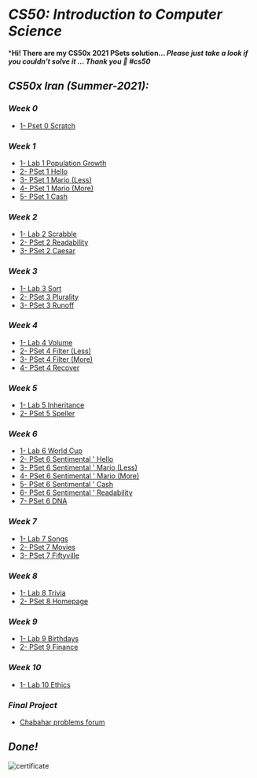 # ***CS50: Introduction to Computer Science***
***Hi! There are my CS50x 2021 PSets solution... *Please just take a look if you couldn't solve it ... Thank you 🙂 #cs50***

## ***CS50x Iran (Summer-2021):***

### ***Week 0***
- [1- Pset 0 Scratch](https://cs50.harvard.edu/x/2021/psets/0/scratch)

### ***Week 1***
- [1- Lab 1 Population Growth](https://github.com/moqdm/CS50x/tree/main/CS50x%202021/Week%201/1-%20Lab%201%20Population%20Growth)
- [2- PSet 1 Hello](https://github.com/moqdm/CS50x/tree/main/CS50x%202021/Week%201/2-%20PSet%201%20Hello)
- [3- PSet 1 Mario (Less)](https://github.com/moqdm/CS50x/tree/main/CS50x%202021/Week%201/3-%20PSet%201%20Mario%20(Less))
- [4- PSet 1 Mario (More)](https://github.com/moqdm/CS50x/tree/main/CS50x%202021/Week%201/4-%20PSet%201%20Mario%20(More))
- [5- PSet 1 Cash](https://github.com/moqdm/CS50x/tree/main/CS50x%202021/Week%201/5-%20PSet%201%20Cash)

### ***Week 2***
- [1- Lab 2 Scrabble](https://github.com/moqdm/CS50x/tree/main/CS50x%202021/Week%202/1-%20Lab%202%20Scrabble)
- [2- PSet 2 Readability](https://github.com/moqdm/CS50x/tree/main/CS50x%202021/Week%202/2-%20PSet%202%20Readability)
- [3- PSet 2 Caesar](https://github.com/moqdm/CS50x/tree/main/CS50x%202021/Week%202/3-%20PSet%202%20Caesar)

### ***Week 3***
- [1- Lab 3 Sort](https://github.com/moqdm/CS50x/tree/main/CS50x%202021/Week%203/1-%20Lab%203%20Sort)
- [2- PSet 3 Plurality](https://github.com/moqdm/CS50x/tree/main/CS50x%202021/Week%203/2-%20PSet%203%20Plurality)
- [3- PSet 3 Runoff](https://github.com/moqdm/CS50x/tree/main/CS50x%202021/Week%203/3-%20PSet%203%20Runoff)

### ***Week 4***
- [1- Lab 4 Volume](https://github.com/moqdm/CS50x/tree/main/CS50x%202021/Week%204/1-%20Lab%204%20Volume)
- [2- PSet 4 Filter (Less)](https://github.com/moqdm/CS50x/tree/main/CS50x%202021/Week%204/2-%20PSet%204%20Filter%20(Less))
- [3- PSet 4 Filter (More)](https://github.com/moqdm/CS50x/tree/main/CS50x%202021/Week%204/3-%20PSet%204%20Filter%20(More))
- [4- PSet 4 Recover](https://github.com/moqdm/CS50x/tree/main/CS50x%202021/Week%204/4-%20PSet%204%20Recover)

### ***Week 5***
- [1- Lab 5 Inheritance](https://github.com/moqdm/CS50x/tree/main/CS50x%202021/Week%205/1-%20Lab%205%20Inheritance)
- [2- PSet 5 Speller](https://github.com/moqdm/CS50x/tree/main/CS50x%202021/Week%205/2-%20PSet%205%20Speller)

### ***Week 6***
- [1- Lab 6 World Cup](https://github.com/moqdm/CS50x/tree/main/CS50x%202021/Week%206/1-%20Lab%206%20World%20Cup)
- [2- PSet 6 Sentimental ' Hello](https://github.com/moqdm/CS50x/tree/main/CS50x%202021/Week%206/2-%20PSet%206%20Sentimental%20'%20Hello)
- [3- PSet 6 Sentimental ' Mario (Less)](https://github.com/moqdm/CS50x/tree/main/CS50x%202021/Week%206/3-%20PSet%206%20Sentimental%20'%20Mario%20(Less))
- [4- PSet 6 Sentimental ' Mario (More)](https://github.com/moqdm/CS50x/tree/main/CS50x%202021/Week%206/4-%20PSet%206%20Sentimental%20'%20Mario%20(More))
- [5- PSet 6 Sentimental ' Cash](https://github.com/moqdm/CS50x/tree/main/CS50x%202021/Week%206/5-%20PSet%206%20Sentimental%20'%20Cash)
- [6- PSet 6 Sentimental ' Readability](https://github.com/moqdm/CS50x/tree/main/CS50x%202021/Week%206/6-%20PSet%206%20Sentimental%20'%20Readability)
- [7- PSet 6 DNA](https://github.com/moqdm/CS50x/tree/main/CS50x%202021/Week%206/7-%20PSet%206%20DNA)

### ***Week 7***
- [1- Lab 7 Songs](https://github.com/moqdm/CS50x/tree/main/CS50x%202021/Week%207/1-%20Lab%207%20Songs)
- [2- PSet 7 Movies](https://github.com/moqdm/CS50x/tree/main/CS50x%202021/Week%207/2-%20PSet%207%20Movies)
- [3- PSet 7 Fiftyville](https://github.com/moqdm/CS50x/tree/main/CS50x%202021/Week%207/3-%20PSet%207%20Fiftyville)

### ***Week 8***
- [1- Lab 8 Trivia](https://github.com/moqdm/CS50x/tree/main/CS50x%202021/Week%208/1-%20Lab%208%20Trivia)
- [2- PSet 8 Homepage](https://github.com/moqdm/CS50x/tree/main/CS50x%202021/Week%208/2-%20PSet%208%20Homepage)

### ***Week 9***
- [1- Lab 9 Birthdays](https://github.com/moqdm/CS50x/tree/main/CS50x%202021/Week%209/1-%20Lab%209%20Birthdays)
- [2- PSet 9 Finance](https://github.com/moqdm/CS50x/tree/main/CS50x%202021/Week%209/2-%20PSet%209%20Finance)

### ***Week 10***
- [1- Lab 10 Ethics](https://github.com/moqdm/CS50x/tree/main/CS50x%202021/Week%2010/1-%20Lab%2010%20Ethics)

### ***Final Project***
- [Chabahar problems forum](https://github.com/moqdm/CS50x/tree/main/CS50x%202021/Final%20Project)

## ***Done!***

![certificate](https://b2n.ir/p06790)
